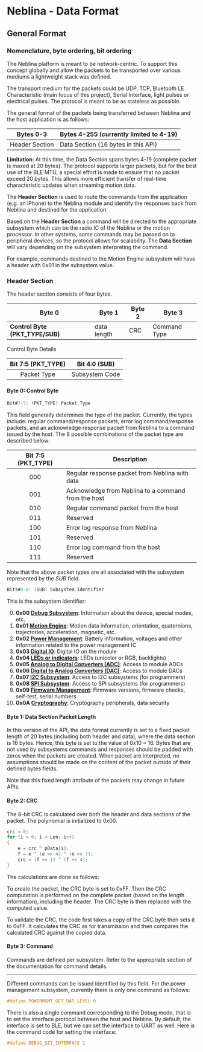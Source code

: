 # Neblina - Data Format

## General Format

### Nomenclature, byte ordering, bit ordering

The Neblina platform is meant to be network-centric.  To support this concept globally and allow the packets to be transported over various mediums a lightweight stack was defined.  

The transport medium for the packets could be UDP, TCP, Bluetooth LE Characteristic (main focus of this project), Serial Interface, light pulses or electrical pulses.  The protocol is meant to be as stateless as possible.

The general format of the packets being transferred between Neblina and the host application is as follows:

| Bytes 0-3      | Bytes 4-255 (currently limited to 4-19)    |
|----------------|----------------|
| Header Section | Data Section (16 bytes in this API)  |

**Limitation**: At this time, the Data Section spans bytes 4-19 (complete packet is maxed at 20 bytes).  The protocol supports larger packets, but for the best use of the BLE MTU, a special effort is made to ensure that no packet exceed 20 bytes.  This allows more efficient transfer of real-time characteristic updates when streaming motion data.

The **Header Section** is used to route the commands from the application (e.g. an iPhone) to the Neblina module and identify the responses back from Neblina and destined for the application.

Based on the **Header Section** a command will be directed to the appropriate subsystem which can be the radio IC of the Neblina or the motion processor.  In other systems, some commands may be passed on to peripheral devices, so the protocol allows for scalability.  The **Data Section** will vary depending on the subsystem interpreting the command.

For example, commands destined to the Motion Engine subsystem will have a header with 0x01 in the subsystem value.

### Header Section
The header section consists of four bytes.

|  Byte 0  |  Byte 1 | Byte 2 |   Byte 3   |
|----------|---------|--------|------------|
|    **Control Byte (PKT_TYPE/SUB)** | data length|  CRC   |Command Type|

Control Byte Details

|  Bit 7:5 (PKT_TYPE) |   Bit 4:0 (SUB)  |
|:-------------------:|:----------------:|
|     Packet Type     |  Subsystem Code  |


#### Byte 0: Control Byte
```c 
Bit#7-5: (PKT_TYPE) Packet Type 
```
This field generally determines the type of the packet. Currently, the types include: regular command/response packets, error log command/response packets, and an acknowledge response packet from Neblina to a command issued by the host. The 8 possible combinations of the packet type are described below:

|  Bit 7:5 (PKT_TYPE) |                    Description                    |
|:-------------------:|---------------------------------------------------|
|         000         |Regular response packet from Neblina with data     |
|         001         |Acknowledge from Neblina to a command from the host|
|         010         |Regular command packet from the host               |
|         011         |Reserved                                           |
|         100         |Error log response from Neblina                    |
|         101         |Reserved                                           |
|         110         |Error log command from the host                    |
|         111         |Reserved                                           |

Note that the above packet types are all associated with the subsystem represented by the *SUB* field. 

<!---
```c 
Bit#7: (ERR) Error Log Indicator
```
If set to 1, it shows that the packet is an error log command/response associated with the subsystem represented by *SUB*. Otherwise, if set to 0, it shows that the packet is a regular command/response associated with the subsystem represented by *SUB*.

```c 
Bit#6: (CR) Command/Response Indicator
```
If set to 1, it shows that the packet is a command from the host to the target device. Otherwise, the packet is a response from the target to the host. *Note: Target is usually the Neblina module or one of its component, host is a tablet or smartphone*

```c 
Bit#5: (ACK) Acknowledge Indicator
```
If set to 1, it shows that the packet is a simple acknowledge response from Neblina to a command issued by the host.
--->
```c 
Bits#4-0: (SUB) Subsystem Identifier
```
This is the subsystem identifier:

0. **0x00 [Debug Subsystem](_debug.md)**: Information about the device, special modes, etc.
1. **0x01 [Motion Engine](_motionenginepackets.md)**: Motion data information, orientation, quaternions, trajectories, acceleration, magnetic, etc.
2. **0x02 [Power Management](_powermanagement.md)**: Battery information, voltages and other information related to the power management IC
3. **0x03 [Digital IO](_digitalio.md)**: Digital IO on the module
4. **0x04 [LEDs or indicators](_led.md)**: LEDs (unicolor or RGB, backlights)
5. **0x05 [Analog to Digital Converters (ADC)](_adc.md)**: Access to module ADCs
6. **0x06 [Digital to Analog Converters (DAC)](_dac.md)**: Access to module DACs
7. **0x07 [I2C Subsystem](_i2c.md)**: Access to I2C subsystems (for programmers)
8. **0x08 [SPI Subsystem](_spi.md)**: Access to SPI subsystems (for programmers)
9. **0x09 [Firmware Management](_firmware.md)**: Firmware versions, firmware checks, self-test, serial numbers
10. **0x0A [Cryptography](_security.md)**: Cryptography peripherals, data security

#### Byte 1: Data Section Packet Length

In this version of the API, the data format currently is set to a fixed packet length of 20 bytes (including both header and data), where the data section is 16 bytes. Hence, this byte is set to the value of 0x10 = 16.  Bytes that are not used by subsystems commands and responses should be padded with zeros when the packets are created.  When packet are interpreted, no assumptions should be made on the content of the packet outside of their defined bytes fields.

Note that this fixed length attribute of the packets may change in future APIs.

#### Byte 2: CRC
The 8-bit CRC is calculated over both the header and data sections of the packet. The polynomial is initialized to 0x00.  

```C
crc = 0;
for (i = 0; i < Len; i++)
{
    e = crc ^ pData[i];
    f = e ^ (e >> 4) ^ (e >> 7);
    crc = (f << 1) ^ (f << 4);
}
```    

The calculations are done as follows:

To create the packet, the CRC byte is set to 0xFF.  Then the CRC computation is performed on the complete packet (based on the length information), including the header. The CRC byte is then replaced with the computed value.

To validate the CRC, the code first takes a copy of the CRC byte then sets it to 0xFF.  It calculates the CRC as for transmission and then compares the calculated CRC against the copied data.

#### Byte 3: Command

Commands are defined per subsystem.  Refer to the appropriate section of the documentation for command details.

------

Different commands can be issued identified by this field. For the power management subsystem, currently there is only one command as follows:
```c 
#define POWERMGMT_GET_BAT_LEVEL 0
```
There is also a single command corresponding to the Debug mode, that is to set the interface protocol between the host and Neblina. By default, the interface is set to BLE, but we can set the interface to UART as well. Here is the command code for setting the interface:
```c 
#define DEBUG_SET_INTERFACE 1
```


